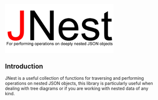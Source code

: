 <img src="https://raw.githubusercontent.com/TPreece101/JNest/master/JNest-logo-Final.gif"  width="360" height="162">

## Introduction

JNest is a useful collection of functions for traversing and performing operations on nested JSON objects, this library is particularly useful when dealing with tree diagrams or if you are working with nested data of any kind.
